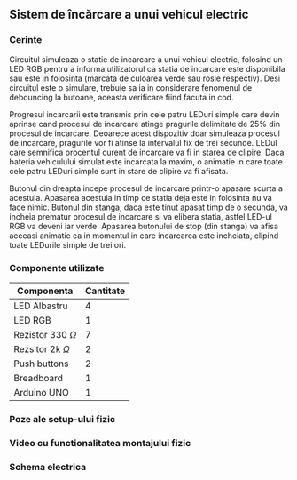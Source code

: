 ## Sistem de încărcare a unui vehicul electric

### Cerinte

Circuitul simuleaza o statie de incarcare a unui vehicul electric, folosind un LED RGB pentru a informa utilizatorul ca statia de incarcare este disponibila sau este in folosinta (marcata de culoarea verde sau rosie respectiv). Desi circuitul este o simulare, trebuie sa ia in considerare fenomenul de debouncing la butoane, aceasta verificare fiind facuta in cod.

Progresul incarcarii este transmis prin cele patru LEDuri simple care devin aprinse cand procesul de incarcare atinge pragurile delimitate de 25% din procesul de incarcare. Deoarece acest dispozitiv doar simuleaza procesul de incarcare, pragurile vor fi atinse la intervalul fix de trei secunde. LEDul care semnifica procentul curent de incarcare va fi in starea de clipire. Daca bateria vehiculului simulat este incarcata la maxim, o animatie in care toate cele patru LEDuri simple sunt in stare de clipire va fi afisata.

Butonul din dreapta incepe procesul de incarcare printr-o apasare scurta a acestuia. Apasarea acestuia in timp ce statia deja este in folosinta nu va face nimic. Butonul din stanga, daca este tinut apasat timp de o secunda, va incheia prematur procesul de incarcare si va elibera statia, astfel LED-ul RGB va deveni iar verde. Apasarea butonului de stop (din stanga) va afisa aceeasi animatie ca in momentul in care incarcarea este incheiata, clipind toate LEDurile simple de trei ori.

### Componente utilizate

Componenta|Cantitate
---|---
LED Albastru|4
LED RGB|1
Rezistor 330 $\Omega$|7
Rezsitor 2k $\Omega$|2
Push buttons|2
Breadboard|1
Arduino UNO|1

### Poze ale setup-ului fizic

### Video cu functionalitatea montajului fizic

### Schema electrica